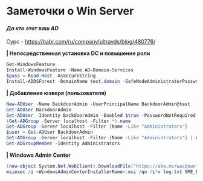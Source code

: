 # Заметочки о Win Server

#### *Да кто этот ваш AD*

Сурс - https://habr.com/ru/company/ultravds/blog/480776/



**|	Непосредственная установка DC и повышение роли**

```powershell
Get-WindowsFeature
Install-WindowsFeature -Name AD-Domain-Services
$pass = Read-Host -AsSecureString
Install-ADDSForest -DomainName test.domain -SafeModeAdministratorPassword $pass
```



**|	Добавление юзверя (пользователя)**

```powershell
New-ADUser -Name BackdoorAdmin -UserPrincipalName BackdoorAdmin@test
Get-ADUser BackdoorAdmin
Set-ADUser -Identity BackdoorAdmin -Enabled $true -PasswordNotRequired $true
(Get-ADGroup -Server localhost -Filter *).name
Get-ADGroup -Server localhost -Filter {Name -Like "Administrators"}
$user = Get-ADUser BackdoorAdmin
Get-ADGroup -Server localhost -Filter {Name -Like "Administrators"} | Add-ADGroupMember -Members $user
Get-ADGroupMember -Identity Administrators
```



**| Windows Admin Center**

```powershell
(new-object System.Net.WebClient).DownloadFile("https://aka.ms/wacdownload", "WAC.msi")
msiexec /i <WindowsAdminCenterInstallerName>.msi /qn /L*v log.txt SME_PORT=<port> SSL_CERTIFICATE_OPTION=generate #важно, путь к msi без точки в начале
```


